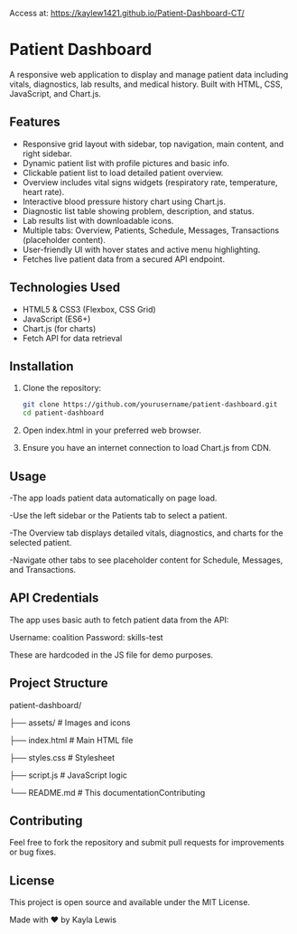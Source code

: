 Access at: https://kaylew1421.github.io/Patient-Dashboard-CT/

# Patient Dashboard

A responsive web application to display and manage patient data including vitals, diagnostics, lab results, and medical history. Built with HTML, CSS, JavaScript, and Chart.js.

## Features

- Responsive grid layout with sidebar, top navigation, main content, and right sidebar.
- Dynamic patient list with profile pictures and basic info.
- Clickable patient list to load detailed patient overview.
- Overview includes vital signs widgets (respiratory rate, temperature, heart rate).
- Interactive blood pressure history chart using Chart.js.
- Diagnostic list table showing problem, description, and status.
- Lab results list with downloadable icons.
- Multiple tabs: Overview, Patients, Schedule, Messages, Transactions (placeholder content).
- User-friendly UI with hover states and active menu highlighting.
- Fetches live patient data from a secured API endpoint.

## Technologies Used

- HTML5 & CSS3 (Flexbox, CSS Grid)
- JavaScript (ES6+)
- Chart.js (for charts)
- Fetch API for data retrieval

## Installation

1. Clone the repository:

   ```bash
   git clone https://github.com/yourusername/patient-dashboard.git
   cd patient-dashboard
2. Open index.html in your preferred web browser.

3. Ensure you have an internet connection to load Chart.js from CDN.

  ## Usage
  
-The app loads patient data automatically on page load.

-Use the left sidebar or the Patients tab to select a patient.

-The Overview tab displays detailed vitals, diagnostics, and charts for the selected patient.

-Navigate other tabs to see placeholder content for Schedule, Messages, and Transactions.

## API Credentials
The app uses basic auth to fetch patient data from the API:

Username: coalition
Password: skills-test

These are hardcoded in the JS file for demo purposes.

## Project Structure

patient-dashboard/

├── assets/                # Images and icons

├── index.html             # Main HTML file

├── styles.css             # Stylesheet

├── script.js              # JavaScript logic

└── README.md              # This documentationContributing


## Contributing
Feel free to fork the repository and submit pull requests for improvements or bug fixes.

## License
This project is open source and available under the MIT License. 



Made with ❤️ by Kayla Lewis


